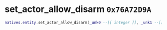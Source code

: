 # set_actor_allow_disarm `0x76A72D9A`

```lua
natives.entity.set_actor_allow_disarm(_unk0 --[[ integer ]], _unk1 --[[ integer ]])
```